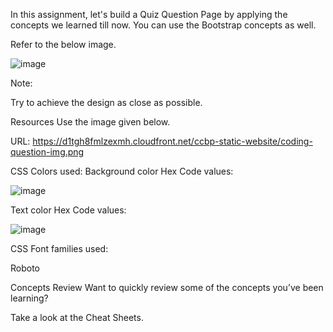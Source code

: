 In this assignment, let's build a Quiz Question Page by applying the concepts we learned till now. You can use the Bootstrap concepts as well.

Refer to the below image.

![image](https://github.com/bukka5sandhya/QuizQuestionPage/assets/133884532/5d14c7cc-8e7b-4a02-89e4-a19a927d57ab)

Note:

Try to achieve the design as close as possible.

Resources
Use the image given below.

URL: https://d1tgh8fmlzexmh.cloudfront.net/ccbp-static-website/coding-question-img.png

CSS Colors used:
Background color Hex Code values:

![image](https://github.com/bukka5sandhya/QuizQuestionPage/assets/133884532/49b2e32f-3f59-4481-9a6e-8d8e9acc6b16)

Text color Hex Code values:

![image](https://github.com/bukka5sandhya/QuizQuestionPage/assets/133884532/14a2c9e0-308b-4fbb-af2a-620e35f6ca4d)


CSS Font families used:

Roboto


Concepts Review
Want to quickly review some of the concepts you’ve been learning?

Take a look at the Cheat Sheets.
